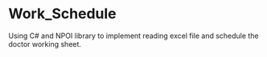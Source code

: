 # Work_Schedule
Using C# and NPOI library to implement reading excel file and schedule the doctor working sheet.
